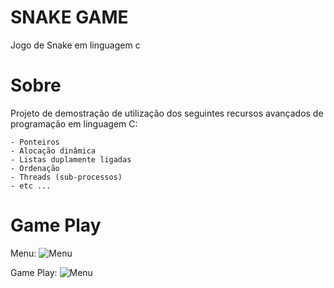 # SNAKE GAME

Jogo de Snake em linguagem c

# Sobre
Projeto de demostração de utilização dos seguintes recursos 
avançados de programação em linguagem C:

	- Ponteiros
	- Alocação dinâmica
	- Listas duplamente ligadas
	- Ordenação 
	- Threads (sub-processos)
	- etc ...

# Game Play

Menu:
![Menu](https://github.com/marvincorreia/snake-game/blob/master/data/game_play/menu.png)

Game Play:
![Menu](https://github.com/marvincorreia/snake-game/blob/master/data/game_play/gameplay.png)
